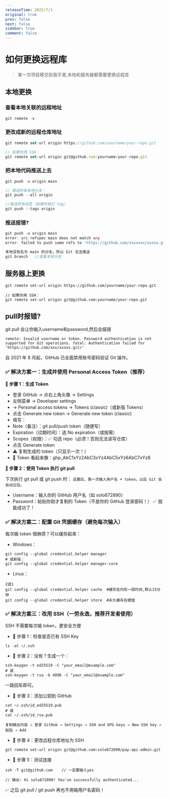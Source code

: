 ```yaml
---
releaseTime: 2023/7/1
original: true
prev: false
next: false
sidebar: true
comment: false  
---
```


# 如何更换远程库
> 某一次项目移交到我手里,本地和服务器都需要更换远程库

## 本地更换
### 查看本地关联的远程地址
```` ts
git remote -v
````

### 更改成新的远程仓库地址
```` ts
git remote set-url origin https://github.com/yourname/your-repo.git

// 如果你用 SSH：
git remote set-url origin git@github.com:yourname/your-repo.git
````
### 把本地代码推送上去
```` ts
git push -u origin main

// 推送所有本地分支：
git push --all origin

//推送所有标签（如果你有打 tag）
git push --tags origin
````

### 推送报错?
```` ts
git push -u origin main
error: src refspec main does not match any
error: failed to push some refs to 'https://github.com/xxxxxxx/xxxxx.git'

本地没有名为 main 的分支，所以 Git 无法推送
git branch   //查看本地分支
````

## 服务器上更换
````
git remote set-url origin https://github.com/yourname/your-repo.git

// 如果你用 SSH：
git remote set-url origin git@github.com:yourname/your-repo.git
````

## pull时报错?
git pull 会让你输入username和password,然后会报错

`remote: Invalid username or token. Password authentication is not supported for Git operations.
fatal: Authentication failed for 'https://github.com/xxx/xxxxx.git/'`

自 2021 年 8 月起，GitHub 已全面禁用账号密码验证 Git 操作。

### ✅ 解决方案一：生成并使用 Personal Access Token（推荐）

**📌 步骤 1：生成 Token**
* 登录 GitHub → 点右上角头像 → Settings
* 左侧菜单 → Developer settings
* → Personal access tokens → Tokens (classic)（或新版 Tokens）
* 点击 Generate new token → Generate new token (classic)
* 填写：
 * Note（备注）：git pull/push token（随便写）
 * Expiration（过期时间）：选 No expiration（或按需）
 * Scopes（权限）：✅ 勾选 repo（必须！否则无法读写仓库）
* 点击 Generate token
* ⚠️ 复制生成的 token（只显示一次！）
* 🔐 Token 看起来像：ghp_AbC1xYz2AbC3xYz4AbC5xYz6AbC7xYz8

**📌 步骤 2：使用 Token 执行 git pull**

下次执行 git pull 或 git push 时：
`设置后，第一次输入用户名 + token，以后 Git 会自动记住。`
* Username：输入你的 GitHub 用户名（如 solo672890）
* Password：粘贴你刚才复制的 Token（不是你的 GitHub 登录密码！）
✅ 就能成功了！

### ✅ 解决方案二：配置 Git 凭据缓存（避免每次输入）
每次输 token 很麻烦？可以缓存起来：

* Windows：
````
git config --global credential.helper manager
# 或新版：
git config --global credential.helper manager-core
````

* Linux：
````
2选1
git config --global credential.helper cache  #缓存在内存一段时间,默认15分钟
git config --global credential.helper store  #永久缓存在硬盘
````

### ✅ 解决方案三：改用 SSH（一劳永逸，推荐开发者使用）
SSH 不需要每次输 token，更安全方便
* 📌 步骤 1：检查是否已有 SSH Key
````
ls -al ~/.ssh
````

* 📌 步骤 2：没有？生成一个：
````
ssh-keygen -t ed25519 -C "your_email@example.com"
# 或
ssh-keygen -t rsa -b 4096 -C "your_email@example.com"
````
一路回车即可。

* 📌 步骤 3：添加公钥到 GitHub
````
cat ~/.ssh/id_ed25519.pub
# 或
cat ~/.ssh/id_rsa.pub
````
`复制输出内容 → 登录 GitHub → Settings → SSH and GPG keys → New SSH key → 粘贴 → Add`

* 📌 步骤 4：更改远程仓库地址为 SSH
````
git remote set-url origin git@github.com:solo672890/pay-api-admin.git
````

* 📌 步骤 5：测试连接
````
ssh -T git@github.com    // 一定要输入yes

// 输出: Hi solo672890! You've successfully authenticated...
````
✅ 之后 git pull / git push 再也不用输用户名密码！